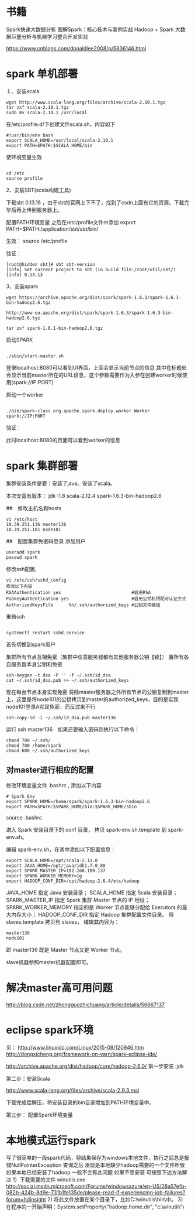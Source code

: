 # 书籍

Spark快速大数据分析
 图解Spark：核心技术与案例实战
 Hadoop + Spark 大数据巨量分析与机器学习整合开发实战

 https://www.cnblogs.com/donaldlee2008/p/5836146.html

# spark 单机部署

１、安装scala

```
wget http://www.scala-lang.org/files/archive/scala-2.10.1.tgz
tar zxf scala-2.10.1.tgz
sudo mv scala-2.10.1 /usr/local

```

在/etc/profile.d/下创建文件scala.sh，内容如下

```
#!usr/bin/env bash
export SCALA_HOME=/usr/local/scala-2.10.1
export PATH=$PATH:$SCALA_HOME/bin

```

使环境变量生效

```

cd /etc
source profile

```

2、安装SBT(scala构建工具)

下载sbt 0.13.16 ，由于sbt的官网上下不了，找到了csdn上面有它的资源，下载完毕后再上传到服务器上。

配置PATH环境变量
之后在/etc/profile文件中添加
export PATH=$PATH:/application/sbt/sbt/bin/

生效：
source /etc/profile

验证：
```
[root@hidden sbt]# sbt sbt-version
[info] Set current project to sbt (in build file:/root/util/sbt/)
[info] 0.13.13

```

3、安装spark

```
wget https://archive.apache.org/dist/spark/spark-1.6.1/spark-1.6.1-bin-hadoop2.6.tgz

http://www-eu.apache.org/dist/spark/spark-1.6.3/spark-1.6.3-bin-hadoop2.6.tgz

tar zxf spark-1.6.1-bin-hadoop2.6.tgz

```

启动SPARK

```

./sbin/start-master.sh

```

登录localhost:8080可以看到UI界面，上面会显示当前节点的信息
其中在标题处会显示当前master所在的URL信息，这个参数需要作为入参在创建worker时候使用(spark://IP:PORT)

启动一个worker
```

./bin/spark-class org.apache.spark.deploy.worker.Worker spark://IP:PORT

```

验证：


此时localhost:8080的页面可以看到worker的信息

# spark 集群部署

集群安装条件是要：安装了java、安装了scala。

本次安富有版本：
jdk :1.8
scala-2.12.4
spark-1.6.3-bin-hadoop2.6

##　修改主机名和hosts

```
vi /etc/host
10.39.251.136 master136
10.39.251.101 node101
```

##　配置集群免密码登录
添加用户
```
useradd spark
passwd spark
```
修改ssh配置,
```
vi /etc/ssh/sshd_config
修改以下内容
RSAAuthentication yes                           #启用RSA
PubkeyAuthentication yes                        #启用公钥私钥配对认证方式
AuthorizedKeysFile      %h/.ssh/authorized_keys #公钥文件路径

```
重启ssh

```

systemctl restart sshd.service

```

首先切换到spark用户

集群所有节点互相免密（集群中任意服务器都有其他服务器公钥【锁】）
置所有各自服务器本身公钥和免密

```
ssh-keygen -t dsa -P '' -f ~/.ssh/id_dsa
cat ~/.ssh/id_dsa.pub >> ~/.ssh/authorized_keys

```
现在每台节点本身实现免密
将除master服务器之外所有节点的公钥复制到master上，这里是将node101的公钥拷贝到master的authorized_keys，目的是实现node101登录A实现免密，而反过来不行

```
ssh-copy-id -i ~/.ssh/id_dsa.pub master136

```
运行 ssh master136　如果还要输入密码则执行以下命令：
```
chmod 700 ~/.ssh/
chmod 700 /home/spark
chmod 600 ~/.ssh/authorized_keys
```

## 对master进行相应的配置

修改环境变量文件 .bashrc , 添加以下内容
```
# Spark Env
export SPARK_HOME=/home/spark/spark-1.6.3-bin-hadoop2.6
export PATH=$PATH:$SPARK_HOME/bin:$SPARK_HOME/sbin

```
source .bashrc

进入 Spark 安装目录下的 conf 目录， 拷贝 spark-env.sh.template 到 spark-env.sh。

编辑 spark-env.sh，在其中添加以下配置信息：
```
export SCALA_HOME=/opt/scala-2.11.8
export JAVA_HOME=/opt/java/jdk1.7.0_80
export SPARK_MASTER_IP=192.168.109.137
export SPARK_WORKER_MEMORY=1g
export HADOOP_CONF_DIR=/opt/hadoop-2.6.4/etc/hadoop

```
JAVA_HOME 指定 Java 安装目录；
SCALA_HOME 指定 Scala 安装目录；
SPARK_MASTER_IP 指定 Spark 集群 Master 节点的 IP 地址；
SPARK_WORKER_MEMORY 指定的是 Worker 节点能够分配给 Executors 的最大内存大小；
HADOOP_CONF_DIR 指定 Hadoop 集群配置文件目录。
将 slaves.template 拷贝到 slaves， 编辑其内容为：
```
master136
node101

```
即 master136 既是 Master 节点又是 Worker 节点。

slave机器参照master机器配置即可。

# 解决master高可用问题

http://blog.csdn.net/zhongguozhichuang/article/details/56667137

# eclipse spark环境

见：
http://www.linuxidc.com/Linux/2015-08/120946.htm
http://dongxicheng.org/framework-on-yarn/spark-eclipse-ide/

http://archive.apache.org/dist/hadoop/core/hadoop-2.6.0/
第一步安装 :jdk

第二步：安装Scala

http://www.scala-lang.org/files/archive/scala-2.9.3.msi

下载完成后解压，将安装目录的bin目录增加到PATH环境变量中。


第三步： 配置Spark环境变量


# 本地模式运行spark

写了很简单的一段spark代码，将结果保存为windows本地文件，执行之后总是报错NullPointerException
查询之后 发现是本地缺少hadoop需要的一个文件所致
如果本地已经安装了hadoop 一般不会有此问题 如果不愿安装 可按照下述方法解决
1）下载需要的文件 winutils.exe
http://social.msdn.microsoft.com/Forums/windowsazure/en-US/28a57efb-082b-424b-8d9e-731b1fe135de/please-read-if-experiencing-job-failures?forum=hdinsight
2) 将此文件放置在某个目录下，比如C:\winutils\bin\中。
3）在程序的一开始声明：System.setProperty("hadoop.home.dir", "c:\\winutil\\")

